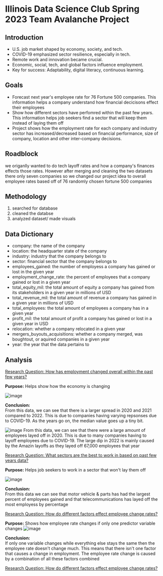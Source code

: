 # Illinois Data Science Club Spring 2023 Team Avalanche Project

## Introduction
- U.S. job market shaped by economy, society, and tech.
- COVID-19 emphasized sector resilience, especially in tech.
- Remote work and innovation became crucial.
- Economic, social, tech, and global factors influence employment.
- Key for success: Adaptability, digital literacy, continuous learning.


## Goals
- Forecast next year's employee rate for 76 Fortune 500 companies. This information helps a company understand how financial decicisons effect their employees
- Show how different sectors have perfomred within the past few years. This information helps job seekers find a sector that will keep them instead of laying them off
- Project shows how the employment rate for each company and industry sector has increased/decreased based on financial performance, size of company, location and other inter-company decisions.

## Roadblock
we origanlly wanted to do tech layoff rates and how a company's finances effects those rates. However after merging and cleaning the two datasets there only seven companies so we changed our project idea to overall employee rates based off of 76 randomly chosen fortune 500 companies

## Methodology
1. searched for database
2. cleaned the databse
3. analyzed dataset/ made visuals
  

## Data Dictionary
  - company: the name of the company <br>
  - location: the headquarter state of the company <br>
  - industry: industry that the company belongs to <br>
  - sector: financial sector that the company belongs to <br>
  - employees_gained: the number of employess a company has gained or lost in the given year <br>
  - employment_change_rate: the percent of employees that a company gained or lost in a given year <br>
  - total_equity_mil: the total amount of equity a company has gained from its stakeholders in a given year in millions of USD <br>
  - total_revenue_mil: the total amount of revenue a company has gained in a given year in millions of USD <br>
  - total_employees: the total amount of employees a company has in a given year <br>
  - profit_mil: the total amount of profit a company has gained or lost in a given year in USD <br>
  - relocation: whether a company relocated in a given year <br>
  - mergers_buyouts_acquisitions: whether a company merged, was boughtout, or aquired companies in a given year <br>
  - year: the year that the data pertains to <br>
  
## Analysis
<ins>Research Question: How has employment changed overall within the past few years? <br>

**Purpose:** Helps show how the economy is changing 

![image](https://github.com/ZacharyKim/iDSC-Fall-23/assets/43355013/136b6fbc-919a-4e49-bfb4-82609d22fdf2)


**Conclusion:** <br>
From this data, we can see that there is a larger spread in 2020 and 2021 compared to 2022. This is due to companies having varying repsonses due to COVID-19. As the years go on, the median value goes up a tiny bit.

![image](https://github.com/ZacharyKim/iDSC-Fall-23/assets/43355013/d05bb566-62ec-4d25-ae07-ea754461ccfa)
From this data, we can see that there were a large amount of employees layed off in 2020. This is due to many companies having to layoff employees due to COVID-19. The large dip in 2022 is mainly caused by the Amazin layoffs as they layed off 67,000 employees that year


<ins>Research Question: What sectors are the best to work in based on past few years data? <br>

**Purpose:** Helps job seekers to work in a sector that won't lay them off

![image](https://github.com/ZacharyKim/iDSC-Fall-23/assets/43355013/f71eb907-56af-49ba-a162-b4161c518b85)

**Conclusion:** <br>
From this data we can see that motor vehicle & parts has had the largest percent of employees gained and that telecommunications has layed off the most employess by percentage


<ins>Research Question: How do different factors effect employee change rates? <br>

**Purpose:** Shows how employee rate changes if only one predictor variable changes
![image](https://github.com/ZacharyKim/iDSC-Fall-23/assets/43355013/2ca43e4b-2c13-45b4-b6f2-84db98b457d9)

**Conclusion:** <br>
If only one variable changes while everything else stays the same then the employee rate doesn't change much. This means that there isn't one factor that causes a change in employment. The employee rate change is caused by a combination of all these factors combined


<ins>Research Question: How do different factors effect employee change rates? <br>
